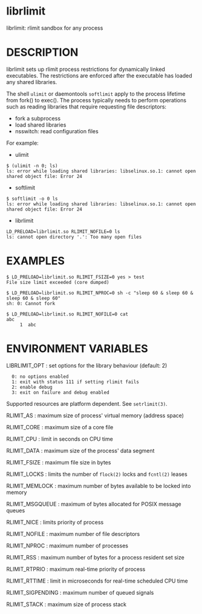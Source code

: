 librlimit
=========

librlimit: rlimit sandbox for any process

# DESCRIPTION

librlimit sets up rlimit process restrictions for dynamically linked
executables. The restrictions are enforced after the executable has
loaded any shared libraries.

The shell `ulimit` or daemontools `softlimit` apply to the process
lifetime from fork() to exec(). The process typically needs to perform
operations such as reading libraries that require requesting file
descriptors:

* fork a subprocess
* load shared libraries
* nsswitch: read configuration files

For example:

* ulimit

```
$ (ulimit -n 0; ls)
ls: error while loading shared libraries: libselinux.so.1: cannot open shared object file: Error 24
```

* softlimit

```
$ softlimit -o 0 ls
ls: error while loading shared libraries: libselinux.so.1: cannot open shared object file: Error 24
```

* librlimit

```
LD_PRELOAD=librlimit.so RLIMIT_NOFILE=0 ls
ls: cannot open directory '.': Too many open files
```

# EXAMPLES

    $ LD_PRELOAD=librlimit.so RLIMIT_FSIZE=0 yes > test
    File size limit exceeded (core dumped)

    $ LD_PRELOAD=librlimit.so RLIMIT_NPROC=0 sh -c "sleep 60 & sleep 60 & sleep 60 & sleep 60"
    sh: 0: Cannot fork

    $ LD_PRELOAD=librlimit.so RLIMIT_NOFILE=0 cat
    abc
         1  abc

# ENVIRONMENT VARIABLES

LIBRLIMIT_OPT
: set options for the library behaviour (default: 2)

      0: no options enabled
      1: exit with status 111 if setting rlimit fails
      2: enable debug
      3: exit on failure and debug enabled

Supported resources are platform dependent. See `setrlimit(3)`.

RLIMIT_AS
: maximum size of process' virtual memory (address space)

RLIMIT_CORE
: maximum size of a core file

RLIMIT_CPU
: limit in seconds on CPU time

RLIMIT_DATA
: maximum size of the process' data segment

RLIMIT_FSIZE
: maximum file size in bytes

RLIMIT_LOCKS
: limits the number of `flock(2)` locks and `fcntl(2)` leases

RLIMIT_MEMLOCK
: maximum number of bytes available to be locked into memory

RLIMIT_MSGQUEUE
: maximum of bytes allocated for POSIX message queues

RLIMIT_NICE
: limits priority of process

RLIMIT_NOFILE
: maximum number of file descriptors

RLIMIT_NPROC
: maximum number of processes

RLIMIT_RSS
: maximum number of bytes for a process resident set size

RLIMIT_RTPRIO
: maximum real-time priority of process

RLIMIT_RTTIME
: limit in microseconds for real-time scheduled CPU time

RLIMIT_SIGPENDING
: maximum number of queued signals

RLIMIT_STACK
: maximum size of process stack
